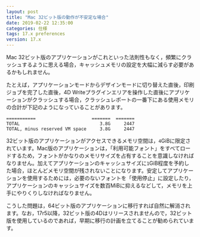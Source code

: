 ```yaml
---
layout: post
title: "Mac 32ビット版の動作が不安定な場合"
date: 2019-02-22 12:35:00
categories: 仕様
tags: 17.x preferences
version: 17.x
---
```


Mac 32ビット版のアプリケーションがこれといった法則性もなく，頻繁にクラッシュするように思える場合，キャッシュメモリの設定を大幅に減らす必要があるかもしれません。

たとえば，アプリケーションモードからデザインモードに切り替えた直後，印刷ジョブを完了した直後，4D Writeプラグインエリアを操作した直後にアプリケーションがクラッシュする場合，クラッシュレポートの一番下にある使用メモリの合計が下記のようになっていることがあります。

```
===========                     =======  ======= 
TOTAL                              3.8G     2447 
TOTAL, minus reserved VM space     3.8G     2447 
```

32ビット版のアプリケーションがアクセスできるメモリ空間は，``4``GiBに限定されています。Mac版のアプリケーションは，「利用可能フォント」をすべてロードするため，フォントがかなりのメモリサイズを占有することを意識しなければなりません。加えてアプリケーションのキャッシュサイズに``1``GiB程度を予約した場合，ほとんどメモリ空間が残されないことになります。安定してアプリケーションを使用するためには，必要のないフォントを「使用停止」に設定したり，アプリケーションのキャッシュサイズを数百MiBに抑えるなどして，メモリを上手にやりくりしなければなりません。

こうした問題は，64ビット版のアプリケーションに移行すれば自然に解消されます。なお，17r5以降，32ビット版の4Dはリリースされませんので，32ビット版を使用しているのであれば，早期に移行の計画を立てることが勧められています。
